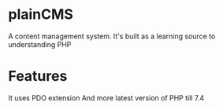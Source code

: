 # plainCMS

A content management system.
It's built as a learning source to understanding PHP

# Features

It uses PDO extension
And more latest version of PHP till 7.4
